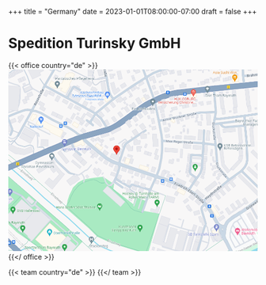 +++
title = "Germany"
date = 2023-01-01T08:00:00-07:00
draft = false
+++

# Spedition Turinsky GmbH

{{< office country="de" >}}
![map](map.png)
{{</ office >}}


{{< team country="de" >}}
{{</ team >}}